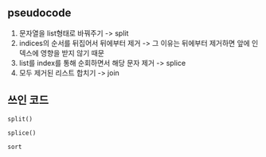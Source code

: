 ## pseudocode
 1. 문자열을 list형태로 바꿔주기 -> split
 2. indices의 순서를 뒤집어서 뒤에부터 제거
    -> 그 이유는 뒤에부터 제거하면 앞에 인덱스에 영향을 받지 않기 때문
 3. list를 index를 통해 순회하면서 해당 문자 제거 -> splice
 4. 모두 제거된 리스트 합치기 -> join

## 쓰인 코드
  ```split()```

  ```splice()```

  ```sort```
